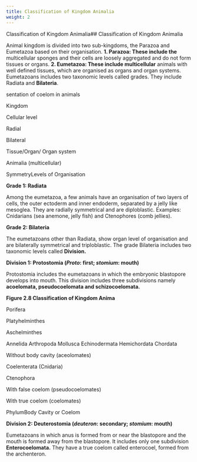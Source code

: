```yaml
---
title: Classification of Kingdom Animalia
weight: 2
---
```


Classification of Kingdom Animalia## Classification of Kingdom Animalia


Animal kingdom is divided into two sub-kingdoms, the Parazoa and Eumetazoa based on their organisation. **1\. Parazoa: These include the** multicellular sponges and their cells are loosely aggregated and do not form tissues or organs. **2\. Eumetazoa: These include multicellular** animals with well defined tissues, which are organised as organs and organ systems. Eumetazoans includes two taxonomic levels called grades. They include Radiata and **Bilateria**.

sentation of coelom in animals




  

Kingdom

Cellular level

Radial

Bilateral

Tissue/Organ/ Organ system

Animalia (multicellular)

SymmetryLevels of Organisation

**Grade 1: Radiata**

Among the eumetazoa, a few animals have an organisation of two layers of cells, the outer ectoderm and inner endoderm, separated by a jelly like mesoglea. They are radially symmetrical and are diploblastic. Examples: Cnidarians (sea anemone, jelly fish) and Ctenophores (comb jellies).

**Grade 2: Bilateria**

The eumetazoans other than Radiata, show organ level of organisation and are bilaterally symmetrical and triploblastic. The grade Bilateria includes two taxonomic levels called **Division.**

**Division 1: Protostomia (_Proto_: first; _stomium_: mouth)**

Protostomia includes the eumetazoans in which the embryonic blastopore develops into mouth. This division includes three subdivisions namely **acoelomata, pseudocoelomata and schizocoelomata.**

**Figure 2.8 Classification of Kingdom Anima**  

Porifera

Platyhelminthes

Aschelminthes

Annelida Arthropoda Mollusca Echinodermata Hemichordata Chordata

Without body cavity (aceolomates)

Coelenterata (Cnidaria)

Ctenophora

With false coelom (pseudocoelomates)

With true coelom (coelomates)

PhylumBody Cavity or Coelom

**Division 2: Deuterostomia (_deuteron_: secondary; _stomium_: mouth)**

Eumetazoans in which anus is formed from or near the blastopore and the mouth is formed away from the blastopore. It includes only one subdivision **Enterocoelomata.** They have a true coelom called enterocoel, formed from the archenteron.

